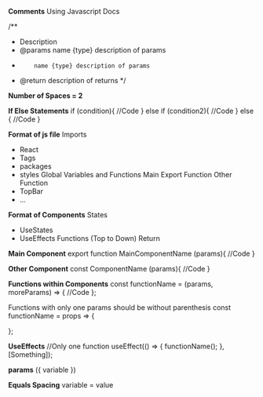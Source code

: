 **Comments**
Using Javascript Docs

/**
* Description
* @params name {type} description of params
*         name {type} description of params
* @return description of returns
*/

**Number of Spaces = 2**

**If Else Statements**
if (condition){
  //Code
} else if (condition2){
  //Code
} else {
  //Code
}

**Format of js file**
Imports
- React
- Tags
- packages
- styles
Global Variables and Functions
Main Export Function
Other Function
- TopBar
- ...

**Format of Components**
States
- UseStates
- UseEffects
Functions (Top to Down)
Return

**Main Component**
export function MainComponentName (params){
  //Code
}

**Other Component**
const ComponentName (params){
  //Code
}

**Functions within Components**
const functionName = (params, moreParams) => {
  //Code
};

Functions with only one params should be without parenthesis
const functionName = props => {

};

**UseEffects** 
//Only one function
useEffect(() => {
  functionName();
},[Something]);

**params**
({ variable })

**Equals Spacing**
variable = value